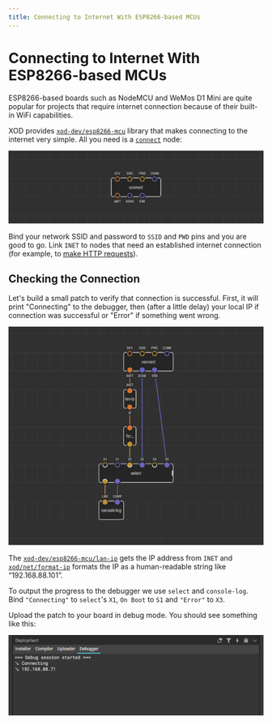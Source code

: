 ```yaml
---
title: Connecting to Internet With ESP8266-based MCUs
---
```


# Connecting to Internet With ESP8266-based MCUs

ESP8266-based boards such as NodeMCU and WeMos D1 Mini are quite popular for projects that require internet connection because of their built-in WiFi capabilities. 

XOD provides [`xod-dev/esp8266-mcu`](https://xod.io/libs/xod-dev/esp8266-mcu/) library that makes connecting to the internet very simple. All you need is a [`connect`](https://xod.io/libs/xod-dev/esp8266-mcu/connect/) node:

![connect node](./1-connect-node.patch.png)

Bind your network SSID and password to `SSID` and `PWD` pins and you are good to go. Link `INET` to nodes that need an established
internet connection (for example, to [make HTTP requests](../http-get/)).

## Checking the Connection

Let's build a small patch to verify that connection is successful.
First, it will print "Connecting" to the debugger, then (after a little delay) your local IP if connection was successful or "Error" if something went wrong.

![connecting to wifi](./2-connecting-to-wifi.patch.png)

The
[`xod-dev/esp8266-mcu/lan-ip`](https://xod.io/libs/xod-dev/esp8266-mcu/lan-ip/) gets
the IP address from `INET` and
[`xod/net/format-ip`](https://xod.io/libs/xod/net/format-ip/) 
formats the IP as a human-readable string like “192.168.88.101”.

To output the progress to the debugger we use `select` and `console-log`. Bind `"Connecting"` to `select`'s `X1`, `On Boot` to `S1` and `"Error"` to `X3`. 

Upload the patch to your board in debug mode. You should see something like this:

![observing result in debugger](./result-in-debugger.png)
